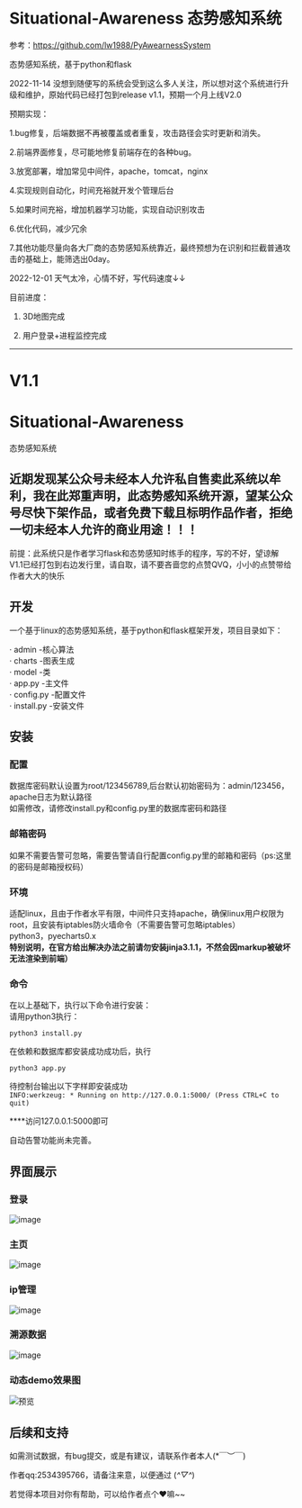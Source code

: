 # Situational-Awareness 态势感知系统

参考：https://github.com/lw1988/PyAwearnessSystem

态势感知系统，基于python和flask

2022-11-14
没想到随便写的系统会受到这么多人关注，所以想对这个系统进行升级和维护，原始代码已经打包到release v1.1，预期一个月上线V2.0

预期实现：

1.bug修复，后端数据不再被覆盖或者重复，攻击路径会实时更新和消失。

2.前端界面修复，尽可能地修复前端存在的各种bug。

3.放宽部署，增加常见中间件，apache，tomcat，nginx

4.实现规则自动化，时间充裕就开发个管理后台

5.如果时间充裕，增加机器学习功能，实现自动识别攻击

6.优化代码，减少冗余

7.其他功能尽量向各大厂商的态势感知系统靠近，最终预想为在识别和拦截普通攻击的基础上，能筛选出0day。


2022-12-01
天气太冷，心情不好，写代码速度↓↓

目前进度：

1. 3D地图完成

2. 用户登录+进程监控完成

------------------------------------------------------------------------------------------------------------------------------------------------------------

# V1.1
# Situational-Awareness
态势感知系统

## 近期发现某公众号未经本人允许私自售卖此系统以牟利，我在此郑重声明，此态势感知系统开源，望某公众号尽快下架作品，或者免费下载且标明作品作者，拒绝一切未经本人允许的商业用途！！！


前提：此系统只是作者学习flask和态势感知时练手的程序，写的不好，望谅解<br>
V1.1已经打包到右边发行里，请自取，请不要吝啬您的点赞QVQ，小小的点赞带给作者大大的快乐

## 开发
一个基于linux的态势感知系统，基于python和flask框架开发，项目目录如下：

· admin -核心算法<br>
· charts -图表生成<br>
· model -类<br>
· app.py -主文件<br>
· config.py -配置文件<br>
· install.py -安装文件<br>

## 安装
### 配置
数据库密码默认设置为root/123456789,后台默认初始密码为：admin/123456，apache日志为默认路径<br>
如需修改，请修改install.py和config.py里的数据库密码和路径

### 邮箱密码
如果不需要告警可忽略，需要告警请自行配置config.py里的邮箱和密码（ps:这里的密码是邮箱授权码）

### 环境
适配linux，且由于作者水平有限，中间件只支持apache，确保linux用户权限为root，且安装有iptables防火墙命令（不需要告警可忽略iptables）<br>
python3，pyecharts0.x <br>
**特别说明，在官方给出解决办法之前请勿安装jinja3.1.1，不然会因markup被破坏无法渲染到前端）**

### 命令
在以上基础下，执行以下命令进行安装：<br>
请用python3执行：<br>

`python3 install.py`

在依赖和数据库都安装成功成功后，执行<br>

`python3 app.py`

待控制台输出以下字样即安装成功<br>
`INFO:werkzeug: * Running on http://127.0.0.1:5000/ (Press CTRL+C to quit)`

****访问127.0.0.1:5000即可

自动告警功能尚未完善。


## 界面展示

### 登录
![image](https://user-images.githubusercontent.com/78641812/163193263-a5f48a04-b4b0-479f-a484-1ba172139e83.png)

### 主页
![image](https://user-images.githubusercontent.com/78641812/163193478-f33ccc19-b8be-4ea4-a71a-77549f3213f3.png)

### ip管理

![image](https://user-images.githubusercontent.com/78641812/163193685-141841e4-8c3f-4dbe-8c4a-81a18f79b243.png)

### 溯源数据

![image](https://user-images.githubusercontent.com/78641812/163193967-2c4ade2b-12d3-4cc2-9139-581677ddc966.png)

### 动态demo效果图

![预览](https://user-images.githubusercontent.com/78641812/163195281-04f3d30f-4b1f-40f0-97c8-e753456f4326.gif)

## 后续和支持

如需测试数据，有bug提交，或是有建议，请联系作者本人(*￣︶￣)

作者qq:2534395766，请备注来意，以便通过 (*^▽^*)

若觉得本项目对你有帮助，可以给作者点个❤嘛~~
